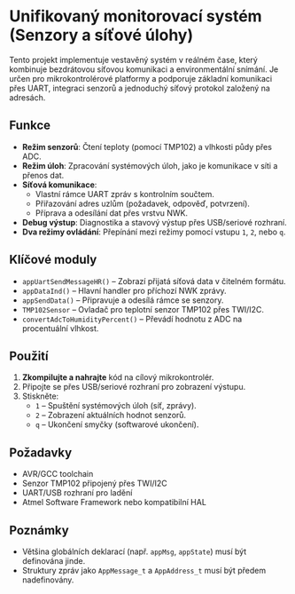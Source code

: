 # Unifikovaný monitorovací systém (Senzory a síťové úlohy)

Tento projekt implementuje vestavěný systém v reálném čase, který kombinuje bezdrátovou síťovou komunikaci a environmentální snímání. Je určen pro mikrokontrolérové platformy a podporuje základní komunikaci přes UART, integraci senzorů a jednoduchý síťový protokol založený na adresách.

## Funkce

- **Režim senzorů**: Čtení teploty (pomocí TMP102) a vlhkosti půdy přes ADC.
- **Režim úloh**: Zpracování systémových úloh, jako je komunikace v síti a přenos dat.
- **Síťová komunikace**:
  - Vlastní rámce UART zpráv s kontrolním součtem.
  - Přiřazování adres uzlům (požadavek, odpověď, potvrzení).
  - Příprava a odesílání dat přes vrstvu NWK.
- **Debug výstup**: Diagnostika a stavový výstup přes USB/seriové rozhraní.
- **Dva režimy ovládání**: Přepínání mezi režimy pomocí vstupu `1`, `2`, nebo `q`.

## Klíčové moduly

- `appUartSendMessageHR()` – Zobrazí přijatá síťová data v čitelném formátu.
- `appDataInd()` – Hlavní handler pro příchozí NWK zprávy.
- `appSendData()` – Připravuje a odesílá rámce se senzory.
- `TMP102Sensor` – Ovladač pro teplotní senzor TMP102 přes TWI/I2C.
- `convertAdcToHumidityPercent()` – Převádí hodnotu z ADC na procentuální vlhkost.

## Použití

1. **Zkompilujte a nahrajte** kód na cílový mikrokontrolér.
2. Připojte se přes USB/seriové rozhraní pro zobrazení výstupu.
3. Stiskněte:
   - `1` – Spuštění systémových úloh (síť, zprávy).
   - `2` – Zobrazení aktuálních hodnot senzorů.
   - `q` – Ukončení smyčky (softwarové ukončení).

## Požadavky

- AVR/GCC toolchain
- Senzor TMP102 připojený přes TWI/I2C
- UART/USB rozhraní pro ladění
- Atmel Software Framework nebo kompatibilní HAL

## Poznámky

- Většina globálních deklarací (např. `appMsg`, `appState`) musí být definována jinde.
- Struktury zpráv jako `AppMessage_t` a `AppAddress_t` musí být předem nadefinovány.
